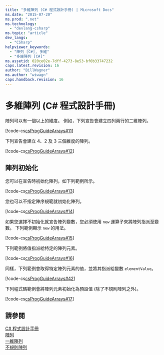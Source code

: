 ```yaml
---
title: "多維陣列 (C# 程式設計手冊) | Microsoft Docs"
ms.date: "2015-07-20"
ms.prod: ".net"
ms.technology: 
  - "devlang-csharp"
ms.topic: "article"
dev_langs: 
  - "CSharp"
helpviewer_keywords: 
  - "陣列 [C#], 多維"
  - "多維陣列 [C#]"
ms.assetid: 020ce02e-7dff-4273-8e53-bf0b33747232
caps.latest.revision: 16
author: "BillWagner"
ms.author: "wiwagn"
caps.handback.revision: 16
---
```

# 多維陣列 (C# 程式設計手冊)
陣列可以有一個以上的維度。  例如，下列宣告會建立四列兩行的二維陣列。  
  
 [!code-cs[csProgGuideArrays#11](../../../csharp/programming-guide/arrays/codesnippet/CSharp/multidimensional-arrays_1.cs)]  
  
 下列宣告會建立 4、2 及 3 三個維度的陣列。  
  
 [!code-cs[csProgGuideArrays#12](../../../csharp/programming-guide/arrays/codesnippet/CSharp/multidimensional-arrays_2.cs)]  
  
## 陣列初始化  
 您可以在宣告時初始化陣列，如下列範例所示。  
  
 [!code-cs[csProgGuideArrays#13](../../../csharp/programming-guide/arrays/codesnippet/CSharp/multidimensional-arrays_3.cs)]  
  
 您也可以不指定陣序規範就初始化陣列。  
  
 [!code-cs[csProgGuideArrays#14](../../../csharp/programming-guide/arrays/codesnippet/CSharp/multidimensional-arrays_4.cs)]  
  
 如果您選擇不初始化就宣告陣列變數，您必須使用 `new` 運算子來將陣列指派至變數。  下列範例顯示 `new` 的用法。  
  
 [!code-cs[csProgGuideArrays#15](../../../csharp/programming-guide/arrays/codesnippet/CSharp/multidimensional-arrays_5.cs)]  
  
 下列範例將值指派給特定的陣列元素。  
  
 [!code-cs[csProgGuideArrays#16](../../../csharp/programming-guide/arrays/codesnippet/CSharp/multidimensional-arrays_6.cs)]  
  
 同樣，下列範例會取得特定陣列元素的值，並將其指派給變數 `elementValue`。  
  
 [!code-cs[csProgGuideArrays#42](../../../csharp/programming-guide/arrays/codesnippet/CSharp/multidimensional-arrays_7.cs)]  
  
 下列程式碼範例會將陣列元素初始化為預設值 \(除了不規則陣列之外\)。  
  
 [!code-cs[csProgGuideArrays#17](../../../csharp/programming-guide/arrays/codesnippet/CSharp/multidimensional-arrays_8.cs)]  
  
## 請參閱  
 [C\# 程式設計手冊](../../../csharp/programming-guide/index.md)   
 [陣列](../../../csharp/programming-guide/arrays/index.md)   
 [一維陣列](../../../csharp/programming-guide/arrays/single-dimensional-arrays.md)   
 [不規則陣列](../../../csharp/programming-guide/arrays/jagged-arrays.md)